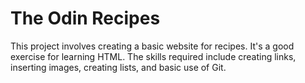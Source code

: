 # The Odin Recipes

This project involves creating a basic website for recipes. It's a good exercise for learning HTML. The skills required include creating links, inserting images, creating lists, and basic use of Git.